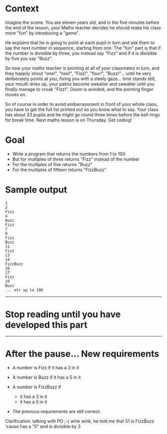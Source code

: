 # Context
Imagine the scene. You are eleven years old, and in the five minutes before the end of the lesson, your Maths teacher decides he should make his class more "fun" by introducing a "game".

He explains that he is going to point at each pupil in turn and ask them to say the next number in sequence, starting from one. The "fun" part is that if the number is divisible by three, you instead say "Fizz" and if it is divisible by five you say "Buzz".

So now your maths teacher is pointing at all of your classmates in turn, and they happily shout "one!", "two!", "Fizz!", "four!", "Buzz!"... until he very deliberately points at you, fixing you with a steely gaze... time stands still, your mouth dries up, your palms become sweatier and sweatier until you finally manage to croak "Fizz!". Doom is avoided, and the pointing finger moves on.

So of course in order to avoid embarrassment in front of your whole class, you have to get the full list printed out so you know what to say. Your class has about 33 pupils and he might go round three times before the bell rings for break time. Next maths lesson is on Thursday. Get coding!

# Goal
- Write a program that returns the numbers from 1 to 100
- But for multiples of three returns "Fizz" instead of the number
- For the multiples of five returns "Buzz"
- For the multiples of fifteen returns "FizzBuzz"


# Sample output

	1
	2
	Fizz
	4
	Buzz
	Fizz
	7
	8
	Fizz
	Buzz
	11
	Fizz
	13
	14
	FizzBuzz
	16
	17
	Fizz
	19
	Buzz
	... etc up to 100

---
# Stop reading until you have developed this part
---


# After the pause... New requirements

- A number is Fizz if it has a 3 in it
- A number is Buzz if it has a 5 in it
- A number is FizzBuzz if
    - it has a 3 in it
    - it has a 5 in it

- The previous requirements are still correct.

Clarification: talking with PO ;-) wink wink, he told me that 51 is FizzBuzz 'cause has a "5" and is divisible by 3